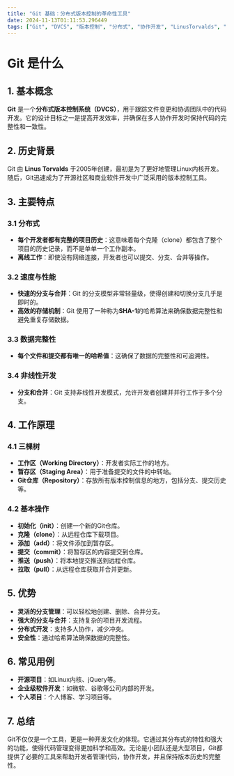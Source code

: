```yaml
---
title: "Git 基础：分布式版本控制的革命性工具"
date: 2024-11-13T01:11:53.296449
tags: ["Git", "DVCS", "版本控制", "分布式", "协作开发", "LinusTorvalds", "Linux内核", "高效存储", "SHA-1", "数据完整性", "分支与合并", "非线性开发", "Git工作原理", "初始化", "克隆", "提交", "推送", "拉取", "开源项目", "企业级开发", "个人项目", "开发文化"]
---
```

# Git 是什么

## 1. 基本概念

**Git** 是一个**分布式版本控制系统（DVCS）**，用于跟踪文件变更和协调团队中的代码开发。它的设计目标之一是提高开发效率，并确保在多人协作开发时保持代码的完整性和一致性。

## 2. 历史背景

Git 由 **Linus Torvalds** 于2005年创建，最初是为了更好地管理Linux内核开发。随后，Git迅速成为了开源社区和商业软件开发中广泛采用的版本控制工具。

## 3. 主要特点

### 3.1 分布式

- **每个开发者都有完整的项目历史**：这意味着每个克隆（clone）都包含了整个项目的历史记录，而不是单单一个工作副本。
- **离线工作**：即使没有网络连接，开发者也可以提交、分支、合并等操作。

### 3.2 速度与性能

- **快速的分支与合并**：Git 的分支模型非常轻量级，使得创建和切换分支几乎是即时的。
- **高效的存储机制**：Git 使用了一种称为**SHA-1**的哈希算法来确保数据完整性和避免重复存储数据。

### 3.3 数据完整性

- **每个文件和提交都有唯一的哈希值**：这确保了数据的完整性和可追溯性。

### 3.4 非线性开发

- **分支和合并**：Git 支持非线性开发模式，允许开发者创建并并行工作于多个分支。

## 4. 工作原理

### 4.1 三棵树

- **工作区（Working Directory）**：开发者实际工作的地方。
- **暂存区（Staging Area）**：用于准备提交的文件的中转站。
- **Git仓库（Repository）**：存放所有版本控制信息的地方，包括分支、提交历史等。

### 4.2 基本操作

- **初始化（init）**：创建一个新的Git仓库。
- **克隆（clone）**：从远程仓库下载项目。
- **添加（add）**：将文件添加到暂存区。
- **提交（commit）**：将暂存区的内容提交到仓库。
- **推送（push）**：将本地提交推送到远程仓库。
- **拉取（pull）**：从远程仓库获取并合并更新。

## 5. 优势

- **灵活的分支管理**：可以轻松地创建、删除、合并分支。
- **强大的分支与合并**：支持复杂的项目开发流程。
- **分布式开发**：支持多人协作，减少冲突。
- **安全性**：通过哈希算法确保数据的完整性。

## 6. 常见用例

- **开源项目**：如Linux内核、jQuery等。
- **企业级软件开发**：如微软、谷歌等公司内部的开发。
- **个人项目**：个人博客、学习项目等。

## 7. 总结

Git不仅仅是一个工具，更是一种开发文化的体现。它通过其分布式的特性和强大的功能，使得代码管理变得更加科学和高效。无论是小团队还是大型项目，Git都提供了必要的工具来帮助开发者管理代码，协作开发，并且保持版本历史的完整性。